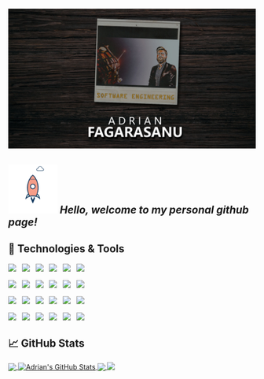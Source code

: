 ![image_of_adrian](header.jpg)
## <img src="animat-rocket-color.gif" width="100"> *Hello, welcome to my personal github page!* 

<!--
**AdrianGeorgeFagarasanu/AdrianGeorgeFagarasanu** is a ✨ _special_ ✨ repository because its `README.md` (this file) appears on your GitHub profile.

Here are some ideas to get you started:

- 🔭 I’m currently working on ...
- 🌱 I’m currently learning ...
- 👯 I’m looking to collaborate on ...
- 🤔 I’m looking for help with ...
- 💬 Ask me about ...
- 📫 How to reach me: ...
- 😄 Pronouns: ...
- ⚡ Fun fact: ...
-->
## 🔧 Technologies & Tools
![](https://img.shields.io/badge/Code-Python-informational?style=flat&logo=python&logoColor=white&color=2bbc8a)&nbsp;&nbsp;
![](https://img.shields.io/badge/Code-Java-informational?style=flat&logo=java&logoColor=white&color=2bbc8a)&nbsp;&nbsp;
![](https://img.shields.io/badge/Code-Javascript-informational?style=flat&logo=javascript&logoColor=white&color=2bbc8a)&nbsp;&nbsp;
![](https://img.shields.io/badge/Code-C-informational?style=flat&logo=c&logoColor=white&color=2bbc8a)&nbsp;&nbsp;
![](https://img.shields.io/badge/Code-C++-informational?style=flat&logo=cplusplus&logoColor=white&color=2bbc8a)&nbsp;&nbsp;
![](https://img.shields.io/badge/Code-C_Sharp-informational?style=flat&logo=csharp&logoColor=white&color=2bbc8a)

![](https://img.shields.io/badge/Shell-Bash-informational?style=flat&logo=gnu-bash&logoColor=white&color=2bbc8a)&nbsp;&nbsp;
![](https://img.shields.io/badge/Tools-MySQL-informational?style=flat&logo=mysql&logoColor=white&color=2bbc8a)&nbsp;&nbsp;
![](https://img.shields.io/badge/Tools-SQL_Server-informational?style=flat&logo=microsoftsqlserver&logoColor=white&color=2bbc8a)&nbsp;&nbsp;
![](https://img.shields.io/badge/Tools-Docker-informational?style=flat&logo=docker&logoColor=white&color=2bbc8a)&nbsp;&nbsp;
![](https://img.shields.io/badge/Tools-Git-informational?style=flat&logo=git&logoColor=white&color=2bbc8a)&nbsp;&nbsp;
![](https://img.shields.io/badge/Tools-React-informational?style=flat&logo=react&logoColor=white&color=2bbc8a)

![](https://img.shields.io/badge/OS-Linux-informational?style=flat&logo=linux&logoColor=white&color=2bbc8a)&nbsp;&nbsp;
![](https://img.shields.io/badge/OS-Windows-informational?style=flat&logo=windows&logoColor=white&color=2bbc8a)&nbsp;&nbsp;
![](https://img.shields.io/badge/Editor-VS_Code-informational?style=flat&logo=visualstudiocode&logoColor=white&color=2bbc8a)&nbsp;&nbsp;
![](https://img.shields.io/badge/Editor-Atom-informational?style=flat&logo=atom&logoColor=white&color=2bbc8a)&nbsp;&nbsp;
![](https://img.shields.io/badge/IDE-Eclipse-informational?style=flat&logo=eclipse&logoColor=white&color=2bbc8a)&nbsp;&nbsp;
![](https://img.shields.io/badge/IDE-Visual_Studio-informational?style=flat&logo=visualstudio&logoColor=white&color=2bbc8a)

![](https://img.shields.io/badge/Engine-Unreal_Engine_4-informational?style=flat&logo=unrealengine&logoColor=white&color=2bbc8a)&nbsp;&nbsp;
![](https://img.shields.io/badge/Engine-Unity_3D-informational?style=flat&logo=unity&logoColor=white&color=2bbc8a)&nbsp;&nbsp;
![](https://img.shields.io/badge/Art-Blender_3D-informational?style=flat&logo=blender&logoColor=white&color=2bbc8a)&nbsp;&nbsp;
![](https://img.shields.io/badge/Art-Adobe_Photoshop-informational?style=flat&logo=adobephotoshop&logoColor=white&color=2bbc8a)&nbsp;&nbsp;
![](https://img.shields.io/badge/Art-Adobe_XD-informational?style=flat&logo=adobexd&logoColor=white&color=2bbc8a)&nbsp;&nbsp;
![](https://img.shields.io/badge/Art-Adobe_After_Effect-informational?style=flat&logo=adobeaftereffects&logoColor=white&color=2bbc8a)
<!-- ![](https://img.shields.io/badge/Art-Adobe_Lightroom-informational?style=flat&logo=adobelightroom&logoColor=white&color=2bbc8a) -->

## &#x1f4c8; GitHub Stats

<a href="https://github.com/AdrianGeorgeFagarasanu/AdrianGeorgeFagarasanu">
  <img align="center" src="https://github-readme-stats.vercel.app/api/top-langs/?username=AdrianGeorgeFagarasanu&hide=java,html,tex&title_color=ffffff&text_color=c9cacc&icon_color=2bbc8a&bg_color=1d1f21&langs_count=3" />
</a>
<a href="https://github.com/AdrianGeorgeFagarasanu/AdrianGeorgeFagarasanu">
  <img align="center" src="https://github-readme-stats.vercel.app/api?username=AdrianGeorgeFagarasanu&show_icons=true&line_height=27&count_private=true&title_color=ffffff&text_color=c9cacc&icon_color=2bbc8a&bg_color=1d1f21" alt="Adrian's GitHub Stats" />
</a>

<a href="https://github.com/ProdET/ProdET">
  <img align="center" src="https://github-readme-stats.vercel.app/api/pin/?username=ProdET&repo=ProdET&title_color=ffffff&text_color=c9cacc&icon_color=2bbc8a&bg_color=1d1f21" />
</a> 

<a href="https://github.com/AdrianGeorgeFagarasanu/event-horizon">
  <img align="top" src="https://github-readme-stats.vercel.app/api/pin/?username=AdrianGeorgeFagarasanu&repo=event-horizon&title_color=ffffff&text_color=c9cacc&icon_color=2bbc8a&bg_color=1d1f21" width="395"/>
</a>

